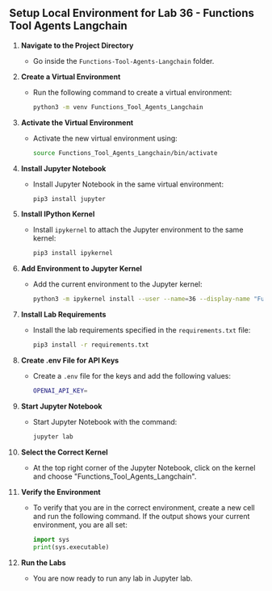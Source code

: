 ## Setup Local Environment for Lab 36 - Functions Tool Agents Langchain

1. **Navigate to the Project Directory**
   - Go inside the `Functions-Tool-Agents-Langchain` folder.

2. **Create a Virtual Environment**
   - Run the following command to create a virtual environment:
     ```sh
     python3 -m venv Functions_Tool_Agents_Langchain
     ```

3. **Activate the Virtual Environment**
   - Activate the new virtual environment using:
     ```sh
     source Functions_Tool_Agents_Langchain/bin/activate
     ```

4. **Install Jupyter Notebook**
   - Install Jupyter Notebook in the same virtual environment:
     ```sh
     pip3 install jupyter
     ```

5. **Install IPython Kernel**
   - Install `ipykernel` to attach the Jupyter environment to the same kernel:
     ```sh
     pip3 install ipykernel
     ```

6. **Add Environment to Jupyter Kernel**
   - Add the current environment to the Jupyter kernel:
     ```sh
     python3 -m ipykernel install --user --name=36 --display-name "Functions_Tool_Agents_Langchain"
     ```

7. **Install Lab Requirements**
   - Install the lab requirements specified in the `requirements.txt` file:
     ```sh
     pip3 install -r requirements.txt
     ```

8. **Create .env File for API Keys**
   - Create a `.env` file for the keys and add the following values:
     ```sh
     OPENAI_API_KEY=
     ```
9. **Start Jupyter Notebook**
   - Start Jupyter Notebook with the command:
     ```sh
     jupyter lab
     ```

10. **Select the Correct Kernel**
    - At the top right corner of the Jupyter Notebook, click on the kernel and choose "Functions_Tool_Agents_Langchain".

11. **Verify the Environment**
    - To verify that you are in the correct environment, create a new cell and run the following command. If the output shows your current environment, you are all set:
      ```python
      import sys
      print(sys.executable)
      ```

12. **Run the Labs**
    - You are now ready to run any lab in Jupyter lab.